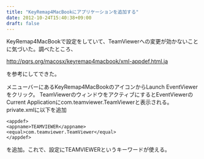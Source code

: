 ```yaml
---
title: "KeyRemap4MacBookにアプリケーションを追加する"
date: 2012-10-24T15:40:38+09:00
draft: false
---
```

KeyRemap4MacBookで設定をしていて、TeamViewerへの変更が効かないことに気づいた。調べたところ、

http://pqrs.org/macosx/keyremap4macbook/xml-appdef.html.ja

を参考にしてできた。

メニューバーにあるKeyRemap4MacBookのアイコンからLaunch EventViewerをクリック。
TeamViewerのウィンドウをアクティブにするとEventViewerのCurrent Applicationにcom.teamviewer.TeamViewerと表示される。
private.xmlに以下を追加
```
<appdef>
<appname>TEAMVIEWER</appname>
<equal>com.teamviewer.TeamViewer</equal>
</appdef>
```
を追加。これで、設定にTEAMVIEWERというキーワードが使える。


